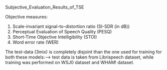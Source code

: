 Subjective_Evaluation_Results_of_TSE

Objective measures:
  1. Scale-invariant signal-to-distortion ratio (SI-SDR (in dB))
  2. Perceptual Evaluation of Speech Quality (PESQ)
  3. Short-Time Objective Intelligibility (STOI)
  4. Word error rate (WER)

The test-data (3mix) is completely disjoint than the one used for training for both these models:--> test data is taken from Librispeech dataset, while training was performed on WSJ0 dataset and WHAM! dataset.

